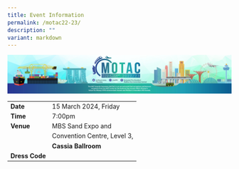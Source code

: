 ```yaml
---
title: Event Information
permalink: /motac22-23/
description: ""
variant: markdown
---
```

![kv](/images/hero.png)

|  |  | 
| -------- | -------- |
| **Date**     | 15 March 2024, Friday     |
| **Time**     | 7:00pm     |
| **Venue**     | MBS Sand Expo and     |
|      | Convention Centre, Level 3,     |
|      | **Cassia Ballroom**      |
| **Dress Code**    |      |